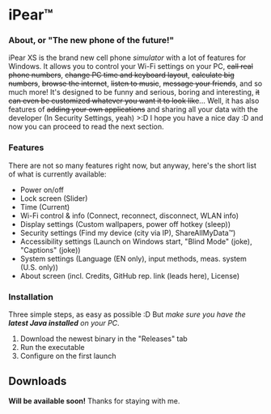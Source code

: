 ﻿# iPear™
### About, or "The new phone of the future!"
iPear XS is the brand new cell phone *simulator* with a lot of features for Windows. It allows you to control your Wi-Fi settings on your PC, ~~call real phone numbers~~, ~~change PC time and keyboard layout~~, ~~calculate big numbers~~, ~~browse the internet~~, ~~listen to music~~, ~~message your friends~~, and so much more! It's designed to be funny and serious, boring and interesting, ~~it can even be customized whatever you want it  to look like~~... Well, it has also features of ~~adding your own applications~~ and sharing all your data with the developer (In Security Settings, yeah) >:D I hope you have a nice day :D and now you can proceed to read the next section.

### Features
There are not so many features right now, but anyway, here's the short list of what is currently available:
- Power on/off
- Lock screen (Slider)
- Time (Current)
- Wi-Fi control & info (Connect, reconnect, disconnect, WLAN info)
- Display settings (Custom wallpapers, power off hotkey (sleep))
- Security settings (Find my device (city via IP), ShareAllMyData™)
- Accessibility settings (Launch on Windows start, "Blind Mode" (joke), "Captions" (joke))
- System settings (Language (EN only), input methods, meas. system (U.S. only))
- About screen (incl. Credits, GitHub rep. link (leads here), License)

### Installation
Three simple steps, as easy as possible :D But *make sure you have the **latest Java installed** on your PC*.
1. Download the newest binary in the "Releases" tab
2. Run the executable
3. Configure on the first launch

## Downloads
**Will be available soon!** Thanks for staying with me.

